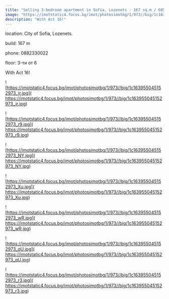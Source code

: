 ```yaml
---
title: "Selling 3-bedroom apartment in Sofia, Lozenets - 167 sq.m / 605,000 EUR :: imot.bg Ad"
image: "https://imotstatic4.focus.bg/imot/photosimotbg/1/973//big/1c163955045152973_FM.jpg"
description: "With Act 16!"
---
```


location: City of Sofia, Lozenets.

build: 167 m

phone: 0882330022

floor: 3-ти от 6

With Act 16!


![https://imotstatic4.focus.bg/imot/photosimotbg/1/973//big/1c163955045152973_jr.jpg]( https://imotstatic4.focus.bg/imot/photosimotbg/1/973//big/1c163955045152973_jr.jpg)


![https://imotstatic4.focus.bg/imot/photosimotbg/1/973//big/1c163955045152973_r9.jpg]( https://imotstatic4.focus.bg/imot/photosimotbg/1/973//big/1c163955045152973_r9.jpg)


![https://imotstatic4.focus.bg/imot/photosimotbg/1/973//big/1c163955045152973_NY.jpg]( https://imotstatic4.focus.bg/imot/photosimotbg/1/973//big/1c163955045152973_NY.jpg)


![https://imotstatic4.focus.bg/imot/photosimotbg/1/973//big/1c163955045152973_Xu.jpg]( https://imotstatic4.focus.bg/imot/photosimotbg/1/973//big/1c163955045152973_Xu.jpg)


![https://imotstatic4.focus.bg/imot/photosimotbg/1/973//big/1c163955045152973_wR.jpg]( https://imotstatic4.focus.bg/imot/photosimotbg/1/973//big/1c163955045152973_wR.jpg)


![https://imotstatic4.focus.bg/imot/photosimotbg/1/973//big/1c163955045152973_qU.jpg]( https://imotstatic4.focus.bg/imot/photosimotbg/1/973//big/1c163955045152973_qU.jpg)


![https://imotstatic4.focus.bg/imot/photosimotbg/1/973//big/1c163955045152973_r3.jpg]( https://imotstatic4.focus.bg/imot/photosimotbg/1/973//big/1c163955045152973_r3.jpg)


